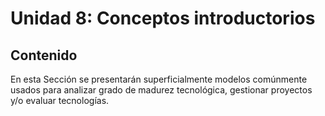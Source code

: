 # Unidad 8: Conceptos introductorios

## Contenido
En esta Sección se presentarán superficialmente modelos comúnmente usados para analizar grado de madurez tecnológica, gestionar proyectos y/o evaluar tecnologías. 
